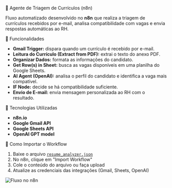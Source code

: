🤖 Agente de Triagem de Currículos (n8n)

Fluxo automatizado desenvolvido no **n8n** que realiza a triagem de currículos recebidos por e-mail, analisa compatibilidade com vagas e envia respostas automáticas ao RH.

🧩 Funcionalidades

- **Gmail Trigger:** dispara quando um currículo é recebido por e-mail.  
- **Leitura do Currículo (Extract from PDF):** extrai o texto do anexo PDF.  
- **Organizar Dados:** formata as informações do candidato.  
- **Get Row(s) in Sheet:** busca as vagas disponíveis em uma planilha do Google Sheets.  
- **AI Agent (OpenAI):** analisa o perfil do candidato e identifica a vaga mais compatível.  
- **IF Node:** decide se há compatibilidade suficiente.  
- **Envio de E-mail:** envia mensagem personalizada ao RH com o resultado.

🧠 Tecnologias Utilizadas

- **n8n.io**
- **Google Gmail API**
- **Google Sheets API**
- **OpenAI GPT model**

🚀 Como Importar o Workflow

1. Baixe o arquivo [`resume_analyzer.json`](workflows/resume_analyzer.json)  
2. No n8n, clique em "Import Workflow"  
3. Cole o conteúdo do arquivo ou faça upload  
4. Atualize as credenciais das integrações (Gmail, Sheets, OpenAI)

![Fluxo no n8n](docs/Triagem%20de%20currículos%20-%20n8n.png)

